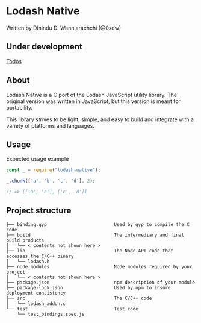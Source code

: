 Lodash Native
=======

Written by Dinindu D. Wanniarachchi (@0xdw)

Under development
----

[Todos](TODOS.md)

About
------

Lodash Native is a C port of the Lodash JavaScript utility library. The original version was written in JavaScript, but this version is meant for portability.

This library strives to be light, simple, and easy to build and integrate with a variety of platforms and languages.

Usage
----

Expected usage example

```js
const _ = require("lodash-native");

_.chunk(['a', 'b', 'c', 'd'], 2);

// => [['a', 'b'], ['c', 'd']]
```

Project structure
----

```
├── binding.gyp                         Used by gyp to compile the C code
├── build                               The intermediary and final build products
│   └── < contents not shown here >
├── lib                                 The Node-API code that accesses the C/C++ binary
│   └── lodash.h
├── node_modules                        Node modules required by your project
│   └── < contents not shown here >
├── package.json                        npm description of your module
├── package-lock.json                   Used by npm to insure deployment consistency
├── src                                 The C/C++ code
│   └── lodash_addon.c
└── test                                Test code
    └── test_bindings.spec.js
```
